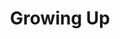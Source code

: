 ---
layout: list
title:  Growing Up
slug:   growing_up
code: ft525039
person: "Florence Tan"
description: >
  Childhood memories and interests.
---
